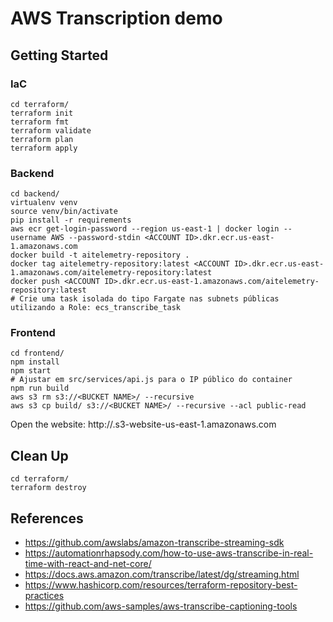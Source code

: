 # AWS Transcription demo

## Getting Started

### IaC
```
cd terraform/
terraform init
terraform fmt
terraform validate
terraform plan
terraform apply
```

### Backend
```
cd backend/
virtualenv venv
source venv/bin/activate
pip install -r requirements
aws ecr get-login-password --region us-east-1 | docker login --username AWS --password-stdin <ACCOUNT ID>.dkr.ecr.us-east-1.amazonaws.com
docker build -t aitelemetry-repository .
docker tag aitelemetry-repository:latest <ACCOUNT ID>.dkr.ecr.us-east-1.amazonaws.com/aitelemetry-repository:latest
docker push <ACCOUNT ID>.dkr.ecr.us-east-1.amazonaws.com/aitelemetry-repository:latest
# Crie uma task isolada do tipo Fargate nas subnets públicas utilizando a Role: ecs_transcribe_task
```

### Frontend
```
cd frontend/
npm install
npm start
# Ajustar em src/services/api.js para o IP público do container
npm run build
aws s3 rm s3://<BUCKET NAME>/ --recursive
aws s3 cp build/ s3://<BUCKET NAME>/ --recursive --acl public-read
```

Open the website: http://<BUCKET NAME>.s3-website-us-east-1.amazonaws.com

## Clean Up

```
cd terraform/
terraform destroy
```

## References
- https://github.com/awslabs/amazon-transcribe-streaming-sdk
- https://automationrhapsody.com/how-to-use-aws-transcribe-in-real-time-with-react-and-net-core/
- https://docs.aws.amazon.com/transcribe/latest/dg/streaming.html
- https://www.hashicorp.com/resources/terraform-repository-best-practices
- https://github.com/aws-samples/aws-transcribe-captioning-tools